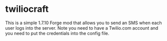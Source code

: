 # twiliocraft

This is a simple 1.7.10 Forge mod that allows you to send an SMS when each user logs into the server. Note you need to have a Twilio.com account and you need to put the credentials into the config file.
